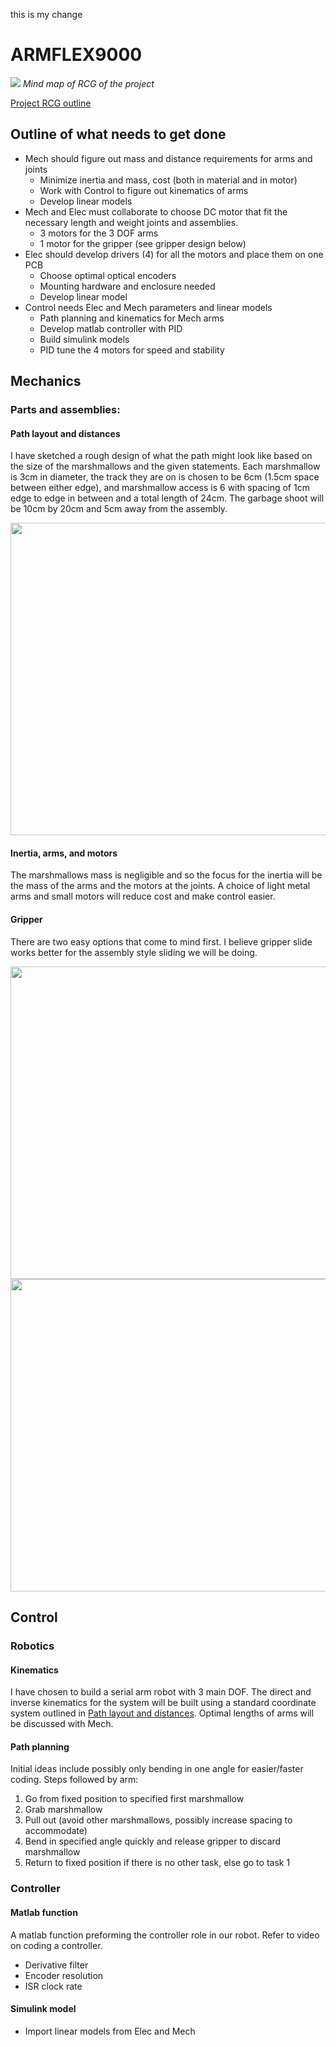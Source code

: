 this is my change


# ARMFLEX9000

![](Mindmap.png)
*Mind map of RCG of the project*

[Project RCG outline](e391Proj2021.pdf)

## Outline of what needs to get done


- Mech should figure out mass and distance requirements for arms and joints
	- Minimize inertia and mass, cost (both in material and in motor)
	- Work with Control to figure out kinematics of arms
	- Develop linear models
- Mech and Elec must collaborate to choose DC motor that fit the necessary length and weight joints and assemblies.
	- 3 motors for the 3 DOF arms
	- 1 motor for the gripper (see gripper design below)
- Elec should develop drivers (4) for all the motors and place them on one PCB
	- Choose optimal optical encoders
	- Mounting hardware and enclosure needed
	- Develop linear model
- Control needs Elec and Mech parameters and linear models
	- Path planning and kinematics for Mech arms
	- Develop matlab controller with PID
	- Build simulink models
	- PID tune the 4 motors for speed and stability


## Mechanics

### Parts and assemblies:

#### Path layout and distances 

I have sketched a rough design of what the path might look like based on the size of the marshmallows and the given statements. Each marshmallow is 3cm in diameter, the track they are on is chosen to be 6cm (1.5cm space between either edge), and marshmallow access is 6 with spacing of 1cm edge to edge in between and a total length of 24cm. The garbage shoot will be 10cm by 20cm and 5cm away from the assembly.

<img src="Assembly_Line.jpg" width="700" height="500">

#### Inertia, arms, and motors

The marshmallows mass is negligible and so the focus for the inertia will be the mass of the arms and the motors at the joints. A choice of light metal arms and small motors will reduce cost and make control easier.

#### Gripper

There are two easy options that come to mind first. I believe gripper slide works better for the assembly style sliding we will be doing.

<img src="Gripper_Rotate.jpg" width="700" height="500"/>
<img src="Gripper_Linear.jpeg" width="700" height="500"/>

## Control

### Robotics

#### Kinematics

I have chosen to build a serial arm robot with 3 main DOF. The direct and inverse kinematics for the system will be built using a standard coordinate system outlined in [Path layout and distances](#Path-layout-and-distances). Optimal lengths of arms will be discussed with Mech.

#### Path planning

Initial ideas include possibly only bending in one angle for easier/faster coding. Steps followed by arm:

1. Go from fixed position to specified first marshmallow
2. Grab marshmallow
3. Pull out (avoid other marshmallows, possibly increase spacing to accommodate)
4. Bend in specified angle quickly and release gripper to discard marshmallow
5. Return to fixed position if there is no other task, else go to task 1

### Controller

#### Matlab function

A matlab function preforming the controller role in our robot. Refer to video on coding a controller.

- Derivative filter
- Encoder resolution
- ISR clock rate


#### Simulink model

- Import linear models from Elec and Mech
